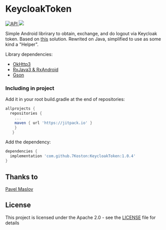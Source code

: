 # KeycloakToken
[ ![API](https://img.shields.io/badge/API-17%2B-blue.svg?style=flat) ](https://android-arsenal.com/api?level=17)
[![](https://jitpack.io/v/7Koston/KeycloakToken.svg)](https://jitpack.io/#7Koston/KeycloakToken)

Simple Android librirary to obtain, exchange, and do logout via Keycloak token.
Based on [this](https://github.com/maslick/keycloak-android-native) solution. Rewrited on Java, simplified to use as some kind a "Helper".

Library dependencies:
* [OkHttp3](https://github.com/square/okhttp/tree/master/okhttp/src/main/java/okhttp3)
* [RxJava3 & RxAndroid](https://github.com/ReactiveX/RxJava)
* [Gson](https://github.com/google/gson)

### Including in project

Add it in your root build.gradle at the end of repositories:
```gradle
allprojects {
  repositories {
    ...
    maven { url 'https://jitpack.io' }
    }
   }
```
Add the dependency:
```gradle
dependencies {
  implementation 'com.github.7Koston:KeycloakToken:1.0.4'
}
```

## Thanks to

[Pavel Maslov](https://github.com/maslick)

## License

This project is licensed under the Apache 2.0 - see the [LICENSE](LICENSE) file for details

